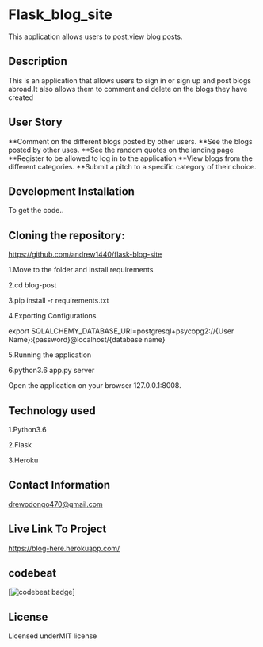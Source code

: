 # Flask_blog_site

 This application allows users to post,view blog posts.
 
## Description

This is an application that allows users to sign in or sign up and post blogs abroad.It also allows them to comment and delete on the blogs they have created

## User Story

**Comment on the different blogs posted by other users.
**See the blogs posted by other uses.
**See the random quotes on the landing page
**Register to be allowed to log in to the application
**View blogs from the different categories.
**Submit a pitch to a specific category of their choice.

## Development Installation
To get the code..

## Cloning the repository:
https://github.com/andrew1440/flask-blog-site

1.Move to the folder and install requirements

2.cd blog-post

3.pip install -r requirements.txt

4.Exporting Configurations

export SQLALCHEMY_DATABASE_URI=postgresql+psycopg2://{User Name}:{password}@localhost/{database name}

5.Running the application

6.python3.6 app.py server

Open the application on your browser 127.0.0.1:8008.

## Technology used

1.Python3.6

2.Flask

3.Heroku

## Contact Information

drewodongo470@gmail.com

## Live Link To Project
https://blog-here.herokuapp.com/

## codebeat
[![codebeat badge](https://codebeat.co/badges/a20262ec-2429-41c8-b173-78ccb9aed56b)]
## License
Licensed underMIT license
